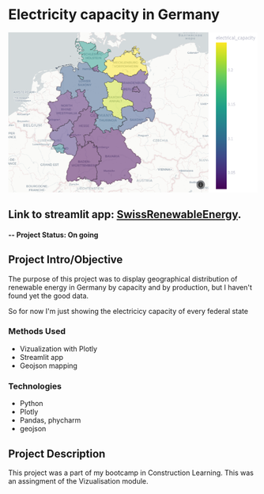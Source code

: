 # Electricity capacity in Germany

![alternative text](fig1.png?raw=true "Title")

## Link to streamlit app: [SwissRenewableEnergy](https://share.streamlit.io/).

#### -- Project Status:  On going

## Project Intro/Objective
The purpose of this project was to display geographical distribution of renewable energy in Germany by capacity and by production, but I haven't found yet the good data.

So for now I'm just showing the electricicy capacity of every federal state

### Methods Used
* Vizualization with Plotly
* Streamlit app
* Geojson mapping

### Technologies
* Python
* Plotly
* Pandas, phycharm
* geojson

## Project Description
This project was a part of my bootcamp in Construction Learning. This was an assingment of the Vizualisation module. 

